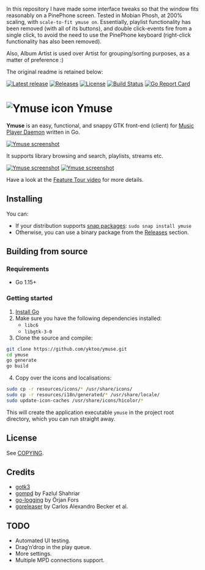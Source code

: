 In this repository I have made some interface tweaks so that the window fits reasonably on a PinePhone screen. Tested in Mobian Phosh, at 200% scaling, with `scale-to-fit ymuse on`. Essentially, playlist functionality has been removed (with all of its buttons), and double click-events fire from a single click, to avoid the need to use the PinePhone keyboard (right-click functionality has also been removed).

Also, Album Artist is used over Artist for grouping/sorting purposes, as a matter of preference :)

The original readme is retained below:


[![Latest release](https://img.shields.io/github/v/release/yktoo/ymuse.svg)](https://github.com/yktoo/ymuse/releases/latest)
[![Releases](https://img.shields.io/github/downloads/yktoo/ymuse/total.svg)](https://github.com/yktoo/ymuse/releases)
[![License](https://img.shields.io/github/license/yktoo/ymuse.svg)](COPYING)
[![Build Status](https://travis-ci.org/yktoo/ymuse.svg?branch=master)](https://travis-ci.org/yktoo/ymuse)
[![Go Report Card](https://goreportcard.com/badge/github.com/yktoo/ymuse)](https://goreportcard.com/report/github.com/yktoo/ymuse)

# ![Ymuse icon](resources/icons/hicolor/32x32/apps/ymuse.png) Ymuse

**Ymuse** is an easy, functional, and snappy GTK front-end (client) for [Music Player Daemon](https://www.musicpd.org/) written in Go.

[![Ymuse screenshot](https://res.cloudinary.com/yktoo/image/upload/blog/vx7vpdn1lrskop110ts6.png)](https://res.cloudinary.com/yktoo/image/upload/blog/vx7vpdn1lrskop110ts6.png)

It supports library browsing and search, playlists, streams etc.

[![Ymuse screenshot](https://res.cloudinary.com/yktoo/image/upload/t_s320/blog/tyje15w0q4m48tf1d2wz.png)](https://res.cloudinary.com/yktoo/image/upload/blog/tyje15w0q4m48tf1d2wz.png)
[![Ymuse screenshot](https://res.cloudinary.com/yktoo/image/upload/t_s320/blog/xpqgooxdhya2ij0hgfka.png)](https://res.cloudinary.com/yktoo/image/upload/blog/xpqgooxdhya2ij0hgfka.png)

Have a look at the [Feature Tour video](https://youtu.be/FuO7QWOaS1A) for more details.

## Installing

You can:

* If your distribution supports [snap packages](https://snapcraft.io/ymuse): `sudo snap install ymuse`
* Otherwise, you can use a binary package from the [Releases](https://github.com/yktoo/ymuse/releases) section.

## Building from source

### Requirements

* Go 1.15+

### Getting started

1. [Install Go](https://golang.org/doc/install)
2. Make sure you have the following dependencies installed:
   * `libc6`
   * `libgtk-3-0`
3. Clone the source and compile:
```bash
git clone https://github.com/yktoo/ymuse.git
cd ymuse
go generate
go build
```
4. Copy over the icons and localisations:
```bash
sudo cp -r resources/icons/* /usr/share/icons/
sudo cp -r resources/i18n/generated/* /usr/share/locale/
sudo update-icon-caches /usr/share/icons/hicolor/*
```

This will create the application executable `ymuse` in the project root directory, which you can run straight away.

## License

See [COPYING](COPYING).

## Credits

* [gotk3](https://github.com/gotk3/gotk3)
* [gompd](https://github.com/fhs/gompd) by Fazlul Shahriar
* [go-logging](https://github.com/op/go-logging) by Örjan Fors
* [goreleaser](https://goreleaser.com/) by Carlos Alexandro Becker et al.

## TODO

* Automated UI testing.
* Drag’n’drop in the play queue.
* More settings.
* Multiple MPD connections support.
